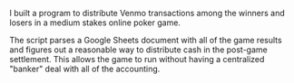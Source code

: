 I built a program to distribute Venmo transactions among the winners and losers in a medium stakes online poker game. 

The script parses a Google Sheets document with all of the game results and figures out a reasonable way to distribute cash in the post-game settlement. This allows the game to run without having a centralized "banker" deal with all of the accounting.
